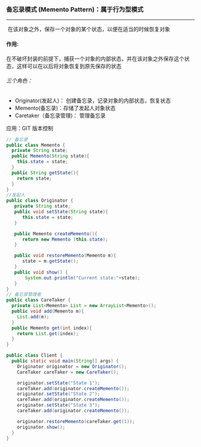 ### 备忘录模式 (Memento Pattern)：属于行为型模式

------

​	在该对象之外，保存一个对象的某个状态，以便在适当的时候恢复对象

#### 作用:

在不破坏封装的前提下，捕获一个对象的内部状态，并在该对象之外保存这个状态，这样可以在以后将对象恢复到原先保存的状态

###### 三个角色：

- Originator(发起人)： 创建备忘录，记录对象的内部状态，恢复状态 
- Memento(备忘录)：存储了发起人对象状态 
- Caretaker（备忘录管理)： 管理备忘录

应用：GIT 版本控制

```java
// 备忘录
public class Memento {
  private String state;
  public Memento(String state){
    this.state = state;
  }
  public String getState(){
    return state;
  }  
}
//发起人
public class Originator {
   private String state;
   public void setState(String state){
      this.state = state;
   }

   public Memento createMemento(){
      return new Memento (this.state);
   }

   public void restoreMemento(Memento m){
      state = m.getState();
   }
   public void show() {
	   System.out.println("Current state:"+state);
   }
}
// 备忘录管理者
public class CareTaker {
  private List<Memento> List = new ArrayList<Memento>();
  public void add(Memento m){
    List.add(m);
  }
  public Memento get(int index){
    return List.get(index);
  }
}	

public class Client {
  public static void main(String[] args) {
    Originator originator = new Originator();
    CareTaker careTaker = new CareTaker();

    originator.setState("State 1");
    careTaker.add(originator.createMemento());
    originator.setState("State 2");
    careTaker.add(originator.createMemento());
    originator.setState("State 3");
    careTaker.add(originator.createMemento());

    originator.restoreMemento(careTaker.get(1));
    originator.show();
  }
}
```